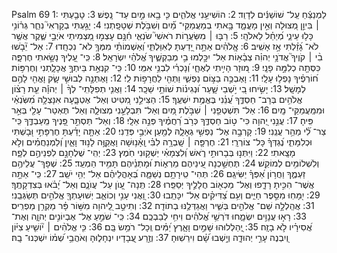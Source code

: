 Psalm 69
1: לַמְנַצֵּ֬חַ עַֽל־ שׁוֹשַׁנִּ֬ים לְדָוִֽד׃
2: הוֹשִׁיעֵ֥נִי אֱלֹהִ֑ים כִּ֤י בָ֖אוּ מַ֣יִם עַד־ נָֽפֶשׁ׃
3: טָבַ֤עְתִּי ׀ בִּיוֵ֣ן מְ֭צוּלָה וְאֵ֣ין מָעֳמָ֑ד בָּ֥אתִי בְמַעֲמַקֵּי־ מַ֝֗יִם וְשִׁבֹּ֥לֶת שְׁטָפָֽתְנִי׃
4: יָגַ֣עְתִּי בְקָרְאִי֮ נִחַ֪ר גְּר֫וֹנִ֥י כָּל֥וּ עֵינַ֑י מְ֝יַחֵ֗ל לֵאלֹהָֽי׃
5: רַבּ֤וּ ׀ מִשַּׂעֲר֣וֹת רֹאשִׁי֮ שֹׂנְאַ֪י חִ֫נָּ֥ם עָצְמ֣וּ מַ֭צְמִיתַי אֹיְבַ֣י שֶׁ֑קֶר אֲשֶׁ֥ר לֹא־ גָ֝זַ֗לְתִּי אָ֣ז אָשִֽׁיב׃
6: אֱֽלֹהִ֗ים אַתָּ֣ה יָ֭דַעְתָּ לְאִוַּלְתִּ֑י וְ֝אַשְׁמוֹתַ֗י מִמְּךָ֥ לֹא־ נִכְחָֽדוּ׃
7: אַל־ יֵ֘בֹ֤שׁוּ בִ֨י ׀ קֹוֶיךָ֮ אֲדֹנָ֥י יְהוִ֗ה צְבָ֫א֥וֹת אַל־ יִכָּ֣לְמוּ בִ֣י מְבַקְשֶׁ֑יךָ אֱ֝לֹהֵ֗י יִשְׂרָאֵֽל׃
8: כִּֽי־ עָ֭לֶיךָ נָשָׂ֣אתִי חֶרְפָּ֑ה כִּסְּתָ֖ה כְלִמָּ֣ה פָנָֽי׃
9: מ֭וּזָר הָיִ֣יתִי לְאֶחָ֑י וְ֝נָכְרִ֗י לִבְנֵ֥י אִמִּֽי׃
10: כִּֽי־ קִנְאַ֣ת בֵּיתְךָ֣ אֲכָלָ֑תְנִי וְחֶרְפּ֥וֹת ח֝וֹרְפֶ֗יךָ נָפְל֥וּ עָלָֽי׃
11: וָאֶבְכֶּ֣ה בַצּ֣וֹם נַפְשִׁ֑י וַתְּהִ֖י לַחֲרָפ֣וֹת לִֽי׃
12: וָאֶתְּנָ֣ה לְבוּשִׁ֣י שָׂ֑ק וָאֱהִ֖י לָהֶ֣ם לְמָשָֽׁל׃
13: יָשִׂ֣יחוּ בִ֭י יֹ֣שְׁבֵי שָׁ֑עַר וּ֝נְגִינ֗וֹת שׁוֹתֵ֥י שֵׁכָֽר׃
14: וַאֲנִ֤י תְפִלָּתִֽי־ לְךָ֨ ׀ יְהוָ֡ה עֵ֤ת רָצ֗וֹן אֱלֹהִ֥ים בְּרָב־ חַסְדֶּ֑ךָ עֲ֝נֵ֗נִי בֶּאֱמֶ֥ת יִשְׁעֶֽךָ׃
15: הַצִּילֵ֣נִי מִ֭טִּיט וְאַל־ אֶטְבָּ֑עָה אִנָּצְלָ֥ה מִ֝שֹּֽׂנְאַ֗י וּמִמַּֽעֲמַקֵּי־ מָֽיִם׃
16: אַל־ תִּשְׁטְפֵ֤נִי ׀ שִׁבֹּ֣לֶת מַ֭יִם וְאַל־ תִּבְלָעֵ֣נִי מְצוּלָ֑ה וְאַל־ תֶּאְטַר־ עָלַ֖י בְּאֵ֣ר פִּֽיהָ׃
17: עֲנֵ֣נִי יְ֭הוָה כִּי־ ט֣וֹב חַסְדֶּ֑ךָ כְּרֹ֥ב רַ֝חֲמֶ֗יךָ פְּנֵ֣ה אֵלָֽי׃
18: וְאַל־ תַּסְתֵּ֣ר פָּ֭נֶיךָ מֵֽעַבְדֶּ֑ךָ כִּֽי־ צַר־ לִ֝֗י מַהֵ֥ר עֲנֵֽנִי׃
19: קָרְבָ֣ה אֶל־ נַפְשִׁ֣י גְאָלָ֑הּ לְמַ֖עַן אֹיְבַ֣י פְּדֵֽנִי׃
20: אַתָּ֤ה יָדַ֗עְתָּ חֶרְפָּתִ֣י וּ֭בָשְׁתִּי וּכְלִמָּתִ֑י נֶ֝גְדְּךָ֗ כָּל־ צוֹרְרָֽי׃
21: חֶרְפָּ֤ה ׀ שָֽׁבְרָ֥ה לִבִּ֗י וָֽאָ֫נ֥וּשָׁה וָאֲקַוֶּ֣ה לָנ֣וּד וָאַ֑יִן וְ֝לַמְנַחֲמִ֗ים וְלֹ֣א מָצָֽאתִי׃
22: וַיִּתְּנ֣וּ בְּבָרוּתִ֣י רֹ֑אשׁ וְ֝לִצְמָאִ֗י יַשְׁק֥וּנִי חֹֽמֶץ׃
23: יְהִֽי־ שֻׁלְחָנָ֣ם לִפְנֵיהֶ֣ם לְפָ֑ח וְלִשְׁלוֹמִ֥ים לְמוֹקֵֽשׁ׃
24: תֶּחְשַׁ֣כְנָה עֵ֭ינֵיהֶם מֵרְא֑וֹת וּ֝מָתְנֵ֗יהֶם תָּמִ֥יד הַמְעַֽד׃
25: שְׁפָךְ־ עֲלֵיהֶ֥ם זַעְמֶ֑ךָ וַחֲר֥וֹן אַ֝פְּךָ֗ יַשִּׂיגֵֽם׃
26: תְּהִי־ טִֽירָתָ֥ם נְשַׁמָּ֑ה בְּ֝אָהֳלֵיהֶ֗ם אַל־ יְהִ֥י יֹשֵֽׁב׃
27: כִּֽי־ אַתָּ֣ה אֲשֶׁר־ הִכִּ֣יתָ רָדָ֑פוּ וְאֶל־ מַכְא֖וֹב חֲלָלֶ֣יךָ יְסַפֵּֽרוּ׃
28: תְּֽנָה־ עָ֭וֺן עַל־ עֲוֺנָ֑ם וְאַל־ יָ֝בֹ֗אוּ בְּצִדְקָתֶֽךָ׃
29: יִ֭מָּחֽוּ מִסֵּ֣פֶר חַיִּ֑ים וְעִ֥ם צַ֝דִּיקִ֗ים אַל־ יִכָּתֵֽבוּ׃
30: וַ֭אֲנִי עָנִ֣י וְכוֹאֵ֑ב יְשׁוּעָתְךָ֖ אֱלֹהִ֣ים תְּשַׂגְּבֵֽנִי׃
31: אֲהַֽלְלָ֣ה שֵׁם־ אֱלֹהִ֣ים בְּשִׁ֑יר וַאֲגַדְּלֶ֥נּוּ בְתוֹדָֽה׃
32: וְתִיטַ֣ב לַֽ֭יהוָה מִשּׁ֥וֹר פָּ֗ר מַקְרִ֥ן מַפְרִֽיס׃
33: רָא֣וּ עֲנָוִ֣ים יִשְׂמָ֑חוּ דֹּרְשֵׁ֥י אֱ֝לֹהִ֗ים וִיחִ֥י לְבַבְכֶֽם׃
34: כִּֽי־ שֹׁמֵ֣עַ אֶל־ אֶבְיוֹנִ֣ים יְהוָ֑ה וְאֶת־ אֲ֝סִירָ֗יו לֹ֣א בָזָֽה׃
35: יְֽ֭הַלְלוּהוּ שָׁמַ֣יִם וָאָ֑רֶץ יַ֝מִּ֗ים וְֽכָל־ רֹמֵ֥שׂ בָּֽם׃
36: כִּ֤י אֱלֹהִ֨ים ׀ י֘וֹשִׁ֤יעַ צִיּ֗וֹן וְ֭יִבְנֶה עָרֵ֣י יְהוּדָ֑ה וְיָ֥שְׁבוּ שָׁ֝֗ם וִירֵשֽׁוּהָ׃
37: וְזֶ֣רַע עֲ֭בָדָיו יִנְחָל֑וּהָ וְאֹהֲבֵ֥י שְׁ֝מ֗וֹ יִשְׁכְּנוּ־ בָֽהּ׃